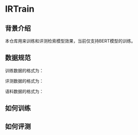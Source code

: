 # IRTrain

## 背景介绍

本仓库用来训练和评测检索模型效果，当前仅支持BERT模型的训练。

## 数据规范

训练数据的格式为：

评测数据的格式为：

语料数据的格式为：

## 如何训练

## 如何评测
